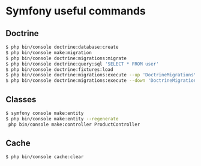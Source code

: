 # Symfony useful commands

## Doctrine

```bash
$ php bin/console doctrine:database:create
$ php bin/console make:migration
$ php bin/console doctrine:migrations:migrate
$ php bin/console doctrine:query:sql 'SELECT * FROM user'
$ php bin/console doctrine:fixtures:load
$ php bin/console doctrine:migrations:execute --up 'DoctrineMigrations\Version20210515143918'
$ php bin/console doctrine:migrations:execute --down 'DoctrineMigrations\Version20210515143918'
```

## Classes

```bash
$ symfony console make:entity
$ php bin/console make:entity --regenerate
 php bin/console make:controller ProductController
```

## Cache

```bash
$ php bin/console cache:clear
```
